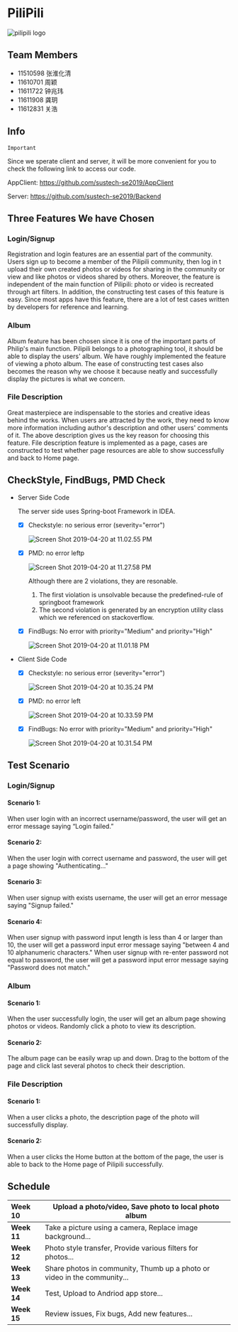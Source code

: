 # PiliPili

![pilipili logo](https://ws2.sinaimg.cn/large/006tKfTcgy1g1kqwsbmlaj3074074q3v.jpg)

## Team Members

* 11510598 张淮化清
* 11610701 周颖
* 11611722 钟兆玮
* 11611908 龚玥
* 11612831 关浩

## Info

`Important` 

Since we sperate client and server, it will be more convenient for you to check the following link to access our code.

AppClient: https://github.com/sustech-se2019/AppClient

Server: https://github.com/sustech-se2019/Backend

## Three Features We have Chosen

### Login/Signup
Registration and login features are an essential part of the community. Users sign up to become a member of the Pilipili community, then log in t upload their own created photos or videos for sharing in the community or view and like photos or videos shared by others. Moreover, the feature is independent of the main function of Pilipili: photo or video is recreated through art filters. In addition, the constructing test cases of this feature is easy. Since most apps have this feature, there are a lot of test cases written by developers for reference and learning.
### Album

Album feature has been chosen since it is one of the important parts of Philip's main function. Pilipili belongs to a photographing tool, it should be able to display the users' album. We have roughly implemented the feature of viewing a photo album. The ease of constructing test cases also becomes the reason why we choose it because neatly and successfully display the pictures is what we concern. 

### File Description

Great masterpiece are indispensable to the stories and creative ideas behind the works. When users are attracted by the work, they need to know more information including author's description and other users' comments of it. The above description gives us the key reason for choosing this feature. File description feature is implemented as a page, cases are constructed to test whether page resources are able to show successfully and back to Home page.  

## CheckStyle, FindBugs, PMD Check

* Server Side Code

  The server side uses Spring-boot Framework in IDEA. 

  - [x] Checkstyle: no serious error (severity="error")

    ![Screen Shot 2019-04-20 at 11.02.55 PM](https://ws1.sinaimg.cn/large/006tNc79gy1g29iiysq7cj30pg0aygmh.jpg)

  - [x] PMD: no error leftp

    ![Screen Shot 2019-04-20 at 11.27.58 PM](https://ws2.sinaimg.cn/large/006tNc79gy1g29in14jcaj31ba0batai.jpg)

    Although there are 2 violations, they are resonable.

    1. The first violation is unsolvable because the predefined-rule of springboot framework
    2. The second violation is generated by an encryption utility class which we referenced on stackoverflow.

  - [x] FindBugs: No error with priority="Medium" and priority="High"

    ![Screen Shot 2019-04-20 at 11.01.18 PM](https://ws1.sinaimg.cn/large/006tNc79ly1g29iigqwtfj30oi0c8dh1.jpg)

* Client Side Code

  - [x] Checkstyle: no serious error (severity="error")

    ![Screen Shot 2019-04-20 at 10.35.24 PM](https://ws1.sinaimg.cn/large/006tNc79ly1g29ihp08epj30u20d0my0.jpg)

  - [x] PMD: no error left

    ![Screen Shot 2019-04-20 at 10.33.59 PM](https://ws4.sinaimg.cn/large/006tNc79ly1g29ii0mm1gj30wg0dadgg.jpg)

  - [x] FindBugs: No error with priority="Medium" and priority="High"

    ![Screen Shot 2019-04-20 at 10.31.54 PM](https://ws1.sinaimg.cn/large/006tNc79ly1g29ihivx7vj30x00daq5a.jpg)

## Test Scenario

### Login/Signup
#### Scenario 1:
When user login with an incorrect username/password, the user will get an error message saying “Login failed.”
#### Scenario 2:
When the user login with correct username and password, the user will get a page showing "Authenticating..."
#### Scenario 3:
When user signup with exists username, the user will get an error message saying "Signup failed."
#### Scenario 4:
When user signup with password input length is less than 4 or larger than 10, the user will get a password input error message saying "between 4 and 10 alphanumeric characters."
When user signup with re-enter password not equal to password, the user will get a password input error message saying "Password does not match."



### Album
#### Scenario 1:
When the user successfully login, the user will get an album page showing photos or videos. Randomly click a photo to view its description.
#### Scenario 2:
The album page can be easily wrap up and down. Drag to the bottom of the page and click last several photos to check their description.

### File Description
#### Scenario 1:
When a user clicks a photo, the description page of the photo will successfully display.
#### Scenario 2:

When a user clicks the Home button at the bottom of the page, the user is able to back to the Home page of Pilipili successfully.

## Schedule

| Week 10     | Upload a photo/video, Save photo to local photo album        |
| :---------- | ------------------------------------------------------------ |
| **Week 11** | Take a picture using a camera, Replace image background...   |
| **Week 12** | Photo style transfer, Provide various filters for photos...  |
| **Week 13** | Share photos in community, Thumb up a photo or video in the community... |
| **Week 14** | Test, Upload to Andriod app store...                         |
| **Week 15** | Review issues, Fix bugs, Add new features...                 |

